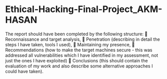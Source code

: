 # Ethical-Hacking-Final-Project_AKM-HASAN
The report should have been completed by the following structure:   Reconnaissance and target analysis,  Penetration (describing in detail the steps I have taken, tools I used),  Maintaining my presence,  Recommendations (how to make the target machines secure - this was addressed all vulnerabilities which I have identified in my assessment, not just the ones I have exploited)  Conclusions (this should contain the evaluation of my work and also describe some alternative approaches I could have taken).
